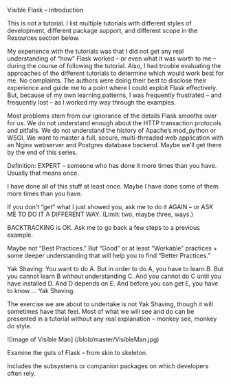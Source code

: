 Visible Flask – Introduction


This is not a tutorial.  I list multiple tutorials with different styles of development, different package support, and different scope in the Resources section below.

My experience with the tutorials was that I did not get any real understanding of “how” Flask worked – or even what it was worth to me – during the course of following the tutorial.  Also, I had trouble evaluating the approaches of the different tutorials to determine which would work best for me.  No complaints.  The authors were doing their best to disclose their experience and guide me to a point where I could exploit Flask effectively.  But, because of my own learning patterns, I was frequently frustrated – and frequently lost – as I worked my way through the examples.

Most problems stem from our ignorance of the details Flask smooths over for us.  We do not understand enough about the HTTP transaction protocols and pitfalls.  We do not understand the history of Apache’s mod_python or WSGI.  We want to master a full, secure, multi-threaded web application with an Nginx webserver and Postgres database backend.  Maybe we’ll get there by the end of this series.

Definition: EXPERT – someone who has done it more times than you have.  Usually that means once.

I have done all of this stuff at least once.  Maybe I have done some of them more times than you have.

If you don’t “get” what I just showed you, ask me to do it AGAIN – or ASK ME TO DO IT A DIFFERENT WAY.  (Limit: two, maybe three, ways.) 

BACKTRACKING is OK.  Ask me to go back a few steps to a previous example.

Maybe not “Best Practices.”  But “Good” or at least “Workable” practices + some deeper understanding that will help you to find “Better Practices.”

Yak Shaving:  You want to do A.  But in order to do A, you have to learn B.  But you cannot learn B without understanding C.  And you cannot do C until you have installed D.  And D depends on E.  And before you can get E, you have to know …  Yak Shaving.

The exercise we are about to undertake is not Yak Shaving, though it will sometimes have that feel.  Most of what we will see and do can be presented in a tutorial without any real explanation – monkey see, monkey do style.


 ![Image of Visible Man]
(/blob/master/VisibleMan.jpg)



Examine the guts of Flask – from skin to skeleton.

Includes the subsystems or companion packages on which developers often rely.

